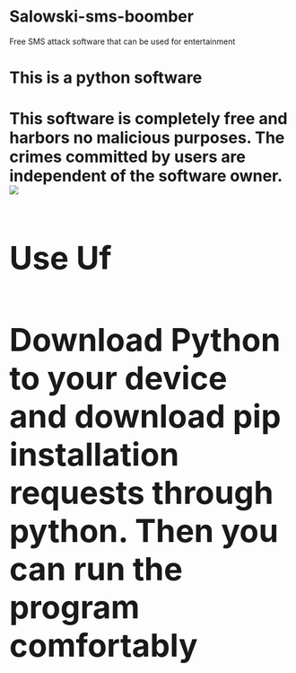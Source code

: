 # Salowski-sms-boomber
Free SMS attack software that can be used for entertainment

<h1>This is a python software<h1>
<b>This software is completely free and harbors no malicious purposes. 
  The crimes committed by users are independent of the software owner.<b>
<img src="https://upload.wikimedia.org/wikipedia/commons/thumb/f/f8/Python_logo_and_wordmark.svg/2560px-Python_logo_and_wordmark.svg.png">

<h1>Use Uf<h1>
<b>Download Python to your device and download pip installation requests
 through python. Then you can run the program comfortably<b>
